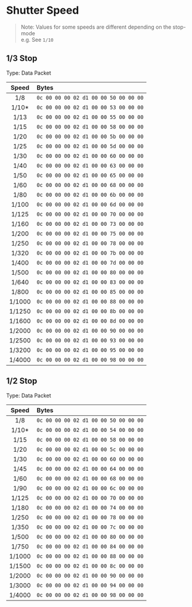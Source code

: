 # Shutter Speed

> Note: Values for some speeds are different depending on the stop-mode  
> e.g. See `1/10`

## 1/3 Stop

Type: Data Packet

|Speed|Bytes|
|:---:|:---|
|1/8|`0c 00 00 00 02 d1 00 00 50 00 00 00`|
|1/10*|`0c 00 00 00 02 d1 00 00 53 00 00 00`|
|1/13|`0c 00 00 00 02 d1 00 00 55 00 00 00`|
|1/15|`0c 00 00 00 02 d1 00 00 58 00 00 00`|
|1/20|`0c 00 00 00 02 d1 00 00 5b 00 00 00`|
|1/25|`0c 00 00 00 02 d1 00 00 5d 00 00 00`|
|1/30|`0c 00 00 00 02 d1 00 00 60 00 00 00`|
|1/40|`0c 00 00 00 02 d1 00 00 63 00 00 00`|
|1/50|`0c 00 00 00 02 d1 00 00 65 00 00 00`|
|1/60|`0c 00 00 00 02 d1 00 00 68 00 00 00`|
|1/80|`0c 00 00 00 02 d1 00 00 6b 00 00 00`|
|1/100|`0c 00 00 00 02 d1 00 00 6d 00 00 00`|
|1/125|`0c 00 00 00 02 d1 00 00 70 00 00 00`|
|1/160|`0c 00 00 00 02 d1 00 00 73 00 00 00`|
|1/200|`0c 00 00 00 02 d1 00 00 75 00 00 00`|
|1/250|`0c 00 00 00 02 d1 00 00 78 00 00 00`|
|1/320|`0c 00 00 00 02 d1 00 00 7b 00 00 00`|
|1/400|`0c 00 00 00 02 d1 00 00 7d 00 00 00`|
|1/500|`0c 00 00 00 02 d1 00 00 80 00 00 00`|
|1/640|`0c 00 00 00 02 d1 00 00 83 00 00 00`|
|1/800|`0c 00 00 00 02 d1 00 00 85 00 00 00`|
|1/1000|`0c 00 00 00 02 d1 00 00 88 00 00 00`|
|1/1250|`0c 00 00 00 02 d1 00 00 8b 00 00 00`|
|1/1600|`0c 00 00 00 02 d1 00 00 8d 00 00 00`|
|1/2000|`0c 00 00 00 02 d1 00 00 90 00 00 00`|
|1/2500|`0c 00 00 00 02 d1 00 00 93 00 00 00`|
|1/3200|`0c 00 00 00 02 d1 00 00 95 00 00 00`|
|1/4000|`0c 00 00 00 02 d1 00 00 98 00 00 00`|

## 1/2 Stop

Type: Data Packet

|Speed|Bytes|
|:---:|:---|
|1/8|`0c 00 00 00 02 d1 00 00 50 00 00 00`|
|1/10*|`0c 00 00 00 02 d1 00 00 54 00 00 00`|
|1/15|`0c 00 00 00 02 d1 00 00 58 00 00 00`|
|1/20|`0c 00 00 00 02 d1 00 00 5c 00 00 00`|
|1/30|`0c 00 00 00 02 d1 00 00 60 00 00 00`|
|1/45|`0c 00 00 00 02 d1 00 00 64 00 00 00`|
|1/60|`0c 00 00 00 02 d1 00 00 68 00 00 00`|
|1/90|`0c 00 00 00 02 d1 00 00 6c 00 00 00`|
|1/125|`0c 00 00 00 02 d1 00 00 70 00 00 00`|
|1/180|`0c 00 00 00 02 d1 00 00 74 00 00 00`|
|1/250|`0c 00 00 00 02 d1 00 00 78 00 00 00`|
|1/350|`0c 00 00 00 02 d1 00 00 7c 00 00 00`|
|1/500|`0c 00 00 00 02 d1 00 00 80 00 00 00`|
|1/750|`0c 00 00 00 02 d1 00 00 84 00 00 00`|
|1/1000|`0c 00 00 00 02 d1 00 00 88 00 00 00`|
|1/1500|`0c 00 00 00 02 d1 00 00 8c 00 00 00`|
|1/2000|`0c 00 00 00 02 d1 00 00 90 00 00 00`|
|1/3000|`0c 00 00 00 02 d1 00 00 94 00 00 00`|
|1/4000|`0c 00 00 00 02 d1 00 00 98 00 00 00`|
